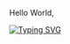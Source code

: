 Hello World,

[![Typing SVG](https://readme-typing-svg.demolab.com?font=Fira+Code&pause=1000&color=F7F7F7&center=true&vCenter=true&multiline=true&width=435&lines=I'm+Sudhanshu+Mukherjee;Your+friendly+neighborhood+Data+Scientist)](https://git.io/typing-svg)

